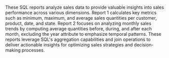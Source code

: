 These SQL reports analyze sales data to provide valuable insights into sales performance across various dimensions. Report 1 calculates key metrics such as minimum, maximum, 
and average sales quantities per customer, product, date, and state. Report 2 focuses on analyzing monthly sales trends by computing average quantities before, during, and after each month, 
excluding the year attribute to emphasize temporal patterns. These reports leverage SQL's aggregation capabilities and join operations to deliver actionable insights for optimizing sales strategies and decision-making processes.

